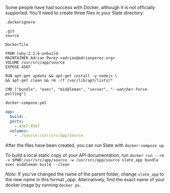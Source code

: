 Some people have had success with Docker, although it is not officially supported. You'll need to create three files in your Slate directory:

`.dockerignore`

    .git
    source

`Dockerfile`

    FROM ruby:2.2.6-onbuild
    MAINTAINER Adrian Perez <adrian@adrianperez.org>
    VOLUME /usr/src/app/source
    EXPOSE 4567

    RUN apt-get update && apt-get install -y nodejs \
    && apt-get clean && rm -rf /var/lib/apt/lists/*

    CMD ["bundle", "exec", "middleman", "server", "--watcher-force-polling"]

`docker-compose.yml`

```yaml
app:
  build: .
  ports:
    - 4567:4567
  volumes:
    - ./source:/usr/src/app/source
```

After the files have been created, you can run Slate with `docker-compose up`.

To build a local static copy of your API documentation, run `docker run --rm -v $PWD:/usr/src/app/source -w /usr/src/app/source slate_app bundle exec middleman build --clean`

*Note:* If you've changed the name of the parent folder, change `slate_app` to the new name in this format _<foldername>_app_. Alternatively, find the exact name of your docker image by running `docker ps`.